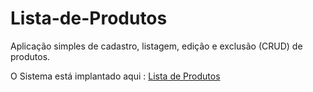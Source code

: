# Lista-de-Produtos
Aplicação simples de cadastro, listagem, edição e exclusão (CRUD) de produtos.

O Sistema está implantado aqui : [Lista de Produtos](https://lista-de-produtos-omega.vercel.app/)

